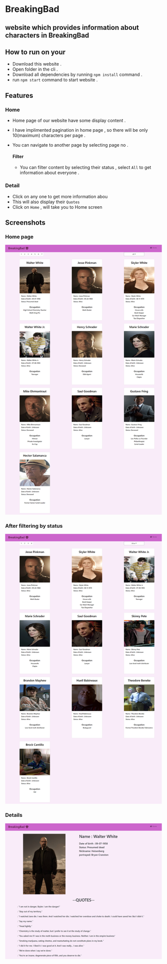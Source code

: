  # BreakingBad
 
 ## website  which provides information about characters in BreakingBad
 
 ## How to run on your 
- Download this website .
- Open folder in  the cli .
- Download all dependencies by running `npm install` command .
- run `npm start` command to start website .

## Features 
### Home
- Home page of our website  have some display content . 
- I have implimented pagination in home page , so there will be only 10(maximum) characters per page .
- You can navigate to another page by selecting page no .

     ####  Filter
     
     - You can filter content by selecting their status , select `All` to get information about everyone .  
 
 
 ### Detail
 - Click on any one to get more information abou
 - This will also display their `Quotes`
 - Click on `Home` , will take you to Home screen
 
 
 ## Screenshots
 
 ### Home page
 
 ![alt text](https://github.com/Abhishekkadam209/Breakingbad/blob/main/ScreenShots/screencapture-localhost-3000-home-2021-09-06-20_39_00.png)
  
 ### After filtering by status
 
 ![alt text](https://github.com/Abhishekkadam209/Breakingbad/blob/main/ScreenShots/screencapture-localhost-3000-home-2021-09-06-20_39_26.png)
 
 ### Details
 
 ![alt text](https://github.com/Abhishekkadam209/Breakingbad/blob/main/ScreenShots/screencapture-localhost-3000-character-1-2021-09-06-20_39_53.png)
 
 
 
 
 
 
 
 
 
 
 
 
 
 
 
 
